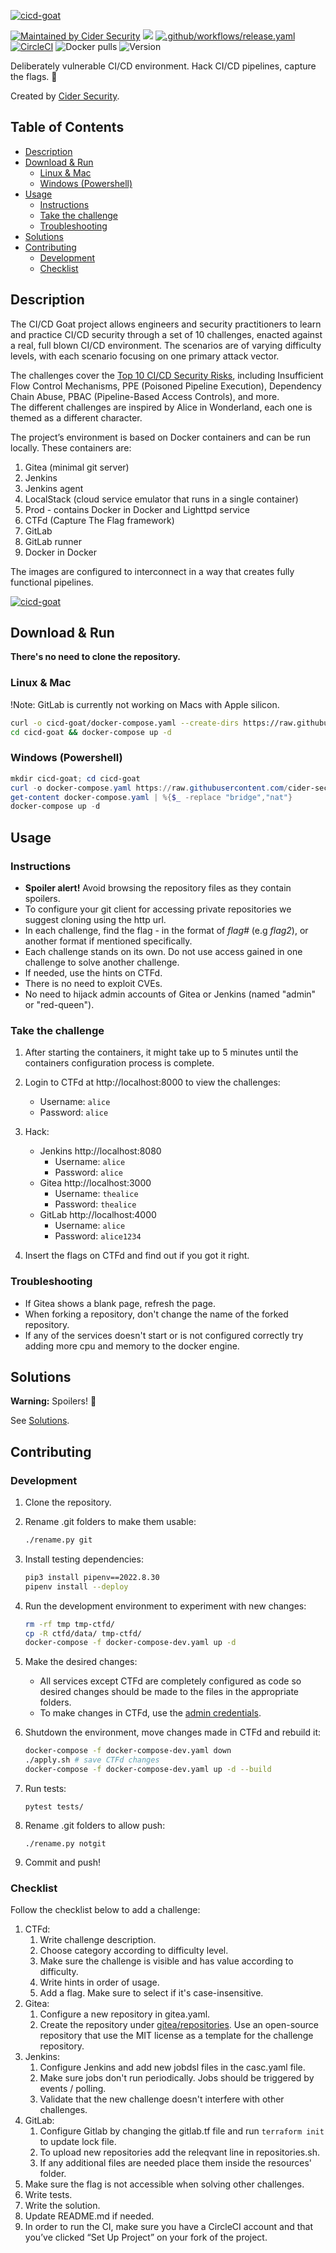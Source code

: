[![cicd-goat](images/challenge_banner.png)](https://www.cidersecurity.io/goat-challenge)

[![Maintained by Cider Security](https://img.shields.io/badge/maintained%20by-Cider%20Security-brightgreen)](https://www.cidersecurity.io/?utm_source=github&utm_medium=github_page&utm_campaign=ci%2fcd%20goat%20_060422)
[![](https://img.shields.io/badge/Top%2010%20Risks-8%2F10-2de4fd)](https://www.cidersecurity.io/top-10-cicd-security-risks/?utm_source=github&utm_medium=github_page&utm_campaign=ci%2fcd%20goat_060422)
[![.github/workflows/release.yaml](https://github.com/cider-security-research/cicd-goat/actions/workflows/release.yaml/badge.svg)](https://github.com/cider-security-research/cicd-goat/actions/workflows/release.yaml)
[![CircleCI](https://circleci.com/gh/cider-security-research/cicd-goat/tree/main.svg?style=svg)](https://circleci.com/gh/cider-security-research/cicd-goat/tree/main)
![Docker pulls](https://badgen.net/docker/pulls/cidersecurity/goat-jenkins-server)
![Version](https://img.shields.io/docker/v/cidersecurity/goat-jenkins-server?sort=semver&style=plastic)


Deliberately vulnerable CI/CD environment.
Hack CI/CD pipelines, capture the flags. :triangular_flag_on_post:

Created by [Cider Security](https://www.cidersecurity.io/?utm_source=github&utm_medium=github_page&utm_campaign=ci%2fcd%20goat%20_060422).

## Table of Contents

* [Description](#Description)
* [Download & Run](#Download--Run)
  * [Linux & Mac](#Linux--Mac)
  * [Windows (Powershell)](#Windows-Powershell)
* [Usage](#Usage)
  * [Instructions](#Instructions)
  * [Take the challenge](#Take-the-challenge)
  * [Troubleshooting](#Troubleshooting)
* [Solutions](#Solutions)
* [Contributing](#Contributing)
  * [Development](#Development)
  * [Checklist](#Checklist)

## Description
The CI/CD Goat project allows engineers and security practitioners to learn and practice CI/CD security through a set of 10 challenges, enacted against a real, full blown CI/CD environment. The scenarios are of varying difficulty levels, with each scenario focusing on one primary attack vector.

The challenges cover the [Top 10 CI/CD Security Risks](https://www.cidersecurity.io/top-10-cicd-security-risks/?utm_source=github&utm_medium=github_page&utm_campaign=ci%2fcd%20goat_060422), including Insufficient Flow Control Mechanisms, PPE (Poisoned Pipeline Execution), Dependency Chain Abuse, PBAC (Pipeline-Based Access Controls), and more.\
The different challenges are inspired by Alice in Wonderland, each one is themed as a different character.

The project’s environment is based on Docker containers and can be run locally. These containers are: 
1. Gitea (minimal git server)
2. Jenkins
3. Jenkins agent
4. LocalStack (cloud service emulator that runs in a single container)
5. Prod - contains Docker in Docker and Lighttpd service 
6. CTFd (Capture The Flag framework)
7. GitLab
8. GitLab runner
9. Docker in Docker

The images are configured to interconnect in a way that creates fully functional pipelines.

[![cicd-goat](images/diagram.png)](#)

## Download & Run
**There's no need to clone the repository.**
### Linux & Mac
!Note: GitLab is currently not working on Macs with Apple silicon.
```sh
curl -o cicd-goat/docker-compose.yaml --create-dirs https://raw.githubusercontent.com/cider-security-research/cicd-goat/main/docker-compose.yaml
cd cicd-goat && docker-compose up -d
```

### Windows (Powershell)
```PowerShell
mkdir cicd-goat; cd cicd-goat
curl -o docker-compose.yaml https://raw.githubusercontent.com/cider-security-research/cicd-goat/main/docker-compose.yaml
get-content docker-compose.yaml | %{$_ -replace "bridge","nat"}
docker-compose up -d
```

## Usage
### Instructions
* **Spoiler alert!** Avoid browsing the repository files as they contain spoilers.
* To configure your git client for accessing private repositories we suggest cloning using the http url.
* In each challenge, find the flag - in the format of _flag#_ (e.g _flag2_), or another format if mentioned specifically.
* Each challenge stands on its own. Do not use access gained in one challenge to solve another challenge.
* If needed, use the hints on CTFd.
* There is no need to exploit CVEs.
* No need to hijack admin accounts of Gitea or Jenkins (named "admin" or "red-queen").

### Take the challenge
1. After starting the containers, it might take up to 5 minutes until the containers configuration process is complete.
2. Login to CTFd at http://localhost:8000 to view the challenges:
   * Username: `alice`
   * Password: `alice`

3. Hack:
   * Jenkins http://localhost:8080
     * Username: `alice`
     * Password: `alice`
   * Gitea http://localhost:3000
     * Username: `thealice`
     * Password: `thealice`
   * GitLab http://localhost:4000
     * Username: `alice`
     * Password: `alice1234`

4. Insert the flags on CTFd and find out if you got it right.

### Troubleshooting
* If Gitea shows a blank page, refresh the page.
* When forking a repository, don't change the name of the forked repository.
* If any of the services doesn't start or is not configured correctly try adding more cpu and memory to the docker engine.

## Solutions
**Warning:** Spoilers! :see_no_evil:

See [Solutions](solutions).

## Contributing
### Development
1. Clone the repository.
2. Rename .git folders to make them usable:<br/>
    ```sh
    ./rename.py git
    ```
3. Install testing dependencies: 
    ```sh
    pip3 install pipenv==2022.8.30
    pipenv install --deploy
    ```
4. Run the development environment to experiment with new changes:
    ```sh
    rm -rf tmp tmp-ctfd/
    cp -R ctfd/data/ tmp-ctfd/
    docker-compose -f docker-compose-dev.yaml up -d
    ```
5. Make the desired changes:
   * All services except CTFd are completely configured as code so desired changes should be made to the files in the appropriate folders.
   * To make changes in CTFd, use the [admin credentials](break-glass.md).

6. Shutdown the environment, move changes made in CTFd and rebuild it:
    ```sh
    docker-compose -f docker-compose-dev.yaml down
    ./apply.sh # save CTFd changes
    docker-compose -f docker-compose-dev.yaml up -d --build
    ```
7. Run tests:
   ```shell
   pytest tests/
   ```
8. Rename .git folders to allow push:
    ```shell
    ./rename.py notgit
    ```
9. Commit and push!

### Checklist
Follow the checklist below to add a challenge:
  1. CTFd:
     1. Write challenge description.
     2. Choose category according to difficulty level.
     3. Make sure the challenge is visible and has value according to difficulty.
     4. Write hints in order of usage.
     5. Add a flag. Make sure to select if it's case-insensitive.
  2. Gitea:
     1. Configure a new repository in gitea.yaml.
     2. Create the repository under [gitea/repositories](gitea/repositories). Use an open-source repository that use the MIT license as a template for the challenge repository.
  3. Jenkins:
     1. Configure Jenkins and add new jobdsl files in the casc.yaml file.
     2. Make sure jobs don't run periodically. Jobs should be triggered by events / polling.
     3. Validate that the new challenge doesn't interfere with other challenges.
  4. GitLab:
     1. Configure Gitlab by changing the gitlab.tf file and run `terraform init` to update lock file.
     2. To upload new repositories add the releqvant line in repositories.sh.
     3. If any additional files are needed place them inside the resources' folder.
  5. Make sure the flag is not accessible when solving other challenges.
  6. Write tests.
  7. Write the solution.
  8. Update README.md if needed.
  9. In order to run the CI, make sure you have a CircleCI account and that you’ve clicked “Set Up Project” on your fork of the project.
  
